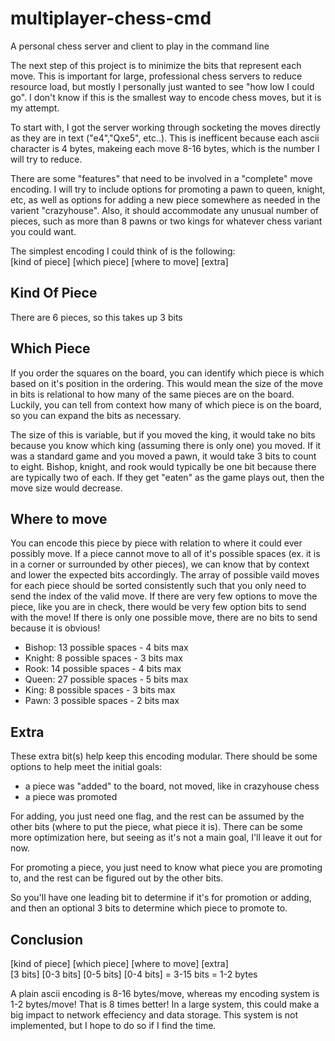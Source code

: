 # multiplayer-chess-cmd
A personal chess server and client to play in the command line

The next step of this project is to minimize the bits that represent each move. This is important for large, professional chess servers to reduce resource load, but mostly I personally just wanted to see "how low I could go". I don't know if this is the smallest way to encode chess moves, but it is my attempt.

To start with, I got the server working through socketing the moves directly as they are in text ("e4","Qxe5", etc..). This is inefficent because each ascii character is 4 bytes, makeing each move 8-16 bytes, which is the number I will try to reduce. 

There are some "features" that need to be involved in a "complete" move encoding. I will try to include options for promoting a pawn to queen, knight, etc, as well as options for adding a new piece somewhere as needed in the varient "crazyhouse". Also, it should accommodate any unusual number of pieces, such as more than 8 pawns or two kings for whatever chess variant you could want.

The simplest encoding I could think of is the following:  
[kind of piece] [which piece] [where to move] [extra]

## Kind Of Piece

There are 6 pieces, so this takes up 3 bits

## Which Piece

If you order the squares on the board, you can identify which piece is which based on it's position in the ordering. This would mean the size of the move in bits is relational to how many of the same pieces are on the board. Luckily, you can tell from context how many of which piece is on the board, so you can expand the bits as necessary.

The size of this is variable, but if you moved the king, it would take no bits because you know which king (assuming there is only one) you moved. If it was a standard game and you moved a pawn, it would take 3 bits to count to eight. Bishop, knight, and rook would typically be one bit because there are typically two of each. If they get "eaten" as the game plays out, then the move size would decrease.

## Where to move

You can encode this piece by piece with relation to where it could ever possibly move. If a piece cannot move to all of it's possible spaces (ex. it is in a corner or surrounded by other pieces), we can know that by context and lower the expected bits accordingly. The array of possible vaild moves for each piece should be sorted consistently such that you only need to send the index of the valid move. If there are very few options to move the piece, like you are in check, there would be very few option bits to send with the move! If there is only one possible move, there are no bits to send because it is obvious!

- Bishop: 13 possible spaces - 4 bits max  
- Knight: 8 possible spaces - 3 bits max  
- Rook: 14 possible spaces - 4 bits max  
- Queen: 27 possible spaces - 5 bits max  
- King: 8 possible spaces - 3 bits max  
- Pawn: 3 possible spaces - 2 bits max  

## Extra

These extra bit(s) help keep this encoding modular. There should be some options to help meet the initial goals:

- a piece was "added" to the board, not moved, like in crazyhouse chess
- a piece was promoted

For adding, you just need one flag, and the rest can be assumed by the other bits (where to put the piece, what piece it is). There can be some more optimization here, but seeing as it's not a main goal, I'll leave it out for now.

For promoting a piece, you just need to know what piece you are promoting to, and the rest can be figured out by the other bits.

So you'll have one leading bit to determine if it's for promotion or adding, and then an optional 3 bits to determine which piece to promote to.

## Conclusion

[kind of piece] [which piece] [where to move] [extra]  
[3 bits] [0-3 bits] [0-5 bits] [0-4 bits] = 3-15 bits = 1-2 bytes

A plain ascii encoding is 8-16 bytes/move, whereas my encoding system is 1-2 bytes/move! That is 8 times better! In a large system, this could make a big impact to network effeciency and data storage. This system is not implemented, but I hope to do so if I find the time.
